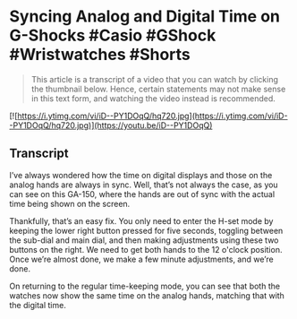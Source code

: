 # Syncing Analog and Digital Time on G-Shocks #Casio #GShock #Wristwatches #Shorts

> This article is a transcript of a video that you can watch by clicking the thumbnail below. Hence, certain statements may not make sense in this text form, and watching the video instead is recommended.

[![https://i.ytimg.com/vi/iD--PY1DOqQ/hq720.jpg](https://i.ytimg.com/vi/iD--PY1DOqQ/hq720.jpg)](https://youtu.be/iD--PY1DOqQ)

## Transcript

I’ve always wondered how the time on digital displays and those on the analog hands are always in sync. Well, that’s not always the case, as you can see on this GA-150, where the hands are out of sync with the actual time being shown on the screen.

Thankfully, that’s an easy fix. You only need to enter the H-set mode by keeping the lower right button pressed for five seconds, toggling between the sub-dial and main dial, and then making adjustments using these two buttons on the right. We need to get both hands to the 12 o'clock position. Once we’re almost done, we make a few minute adjustments, and we’re done.

On returning to the regular time-keeping mode, you can see that both the watches now show the same time on the analog hands, matching that with the digital time.
